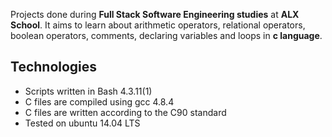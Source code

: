 Projects done during **Full Stack Software Engineering studies** at **ALX School**. It aims to learn about arithmetic operators, relational operators, boolean operators, comments, declaring variables and loops in **c language**.

## Technologies
* Scripts written in Bash 4.3.11(1)
* C files are compiled using gcc 4.8.4
* C files are written according to the C90 standard
* Tested on ubuntu 14.04 LTS
